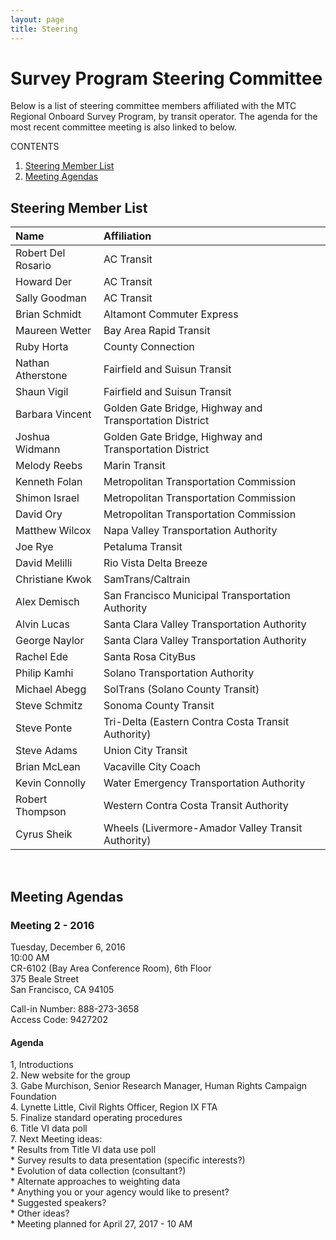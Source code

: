 ```yaml
---
layout: page
title: Steering
---
```


# Survey Program Steering Committee

Below is a list of steering committee members affiliated with the MTC Regional Onboard Survey Program, by transit operator. The agenda for the most recent committee meeting is also linked to below.

CONTENTS

1. [Steering Member List](#steering-member-list)
2. [Meeting Agendas](#meeting-agendas)

## Steering Member List

| **Name**                               | **Affiliation**                                        |
|:---------------------------------------|:-------------------------------------------------------|
| Robert Del Rosario                     | AC Transit                                             | 
| Howard Der                             | AC Transit                                             | 
| Sally Goodman                          | AC Transit                                             |
| Brian Schmidt                          | Altamont Commuter Express                              |
| Maureen Wetter                         | Bay Area Rapid Transit                                 |
| Ruby Horta                             | County Connection                                      |
| Nathan Atherstone                      | Fairfield and Suisun Transit                           |
| Shaun Vigil                            | Fairfield and Suisun Transit                           | 
| Barbara Vincent                        | Golden Gate Bridge, Highway and Transportation District|
| Joshua Widmann                         | Golden Gate Bridge, Highway and Transportation District|
| Melody Reebs                           | Marin Transit                                          |
| Kenneth Folan                          | Metropolitan Transportation Commission                 |
| Shimon Israel                          | Metropolitan Transportation Commission                 |
| David Ory                              | Metropolitan Transportation Commission                 |
| Matthew Wilcox                         | Napa Valley Transportation Authority                   |
| Joe Rye                                | Petaluma Transit                                       |
| David Melilli                          | Rio Vista Delta Breeze                                 |
| Christiane Kwok                        | SamTrans/Caltrain                                      |
| Alex Demisch                           | San Francisco Municipal Transportation Authority       |
| Alvin Lucas                            | Santa Clara Valley Transportation Authority            |
| George Naylor                          | Santa Clara Valley Transportation Authority            |
| Rachel Ede                             | Santa Rosa CityBus                                     |
| Philip Kamhi                           | Solano Transportation Authority                        |
| Michael Abegg                          | SolTrans (Solano County Transit)                       |
| Steve Schmitz                          | Sonoma County Transit                                  |
| Steve Ponte                            | Tri-Delta (Eastern Contra Costa Transit Authority)     |
| Steve Adams                            | Union City Transit                                     |
| Brian McLean                           | Vacaville City Coach                                   |
| Kevin Connolly                         | Water Emergency Transportation Authority               |
| Robert Thompson                        | Western Contra Costa Transit Authority                 |
| Cyrus Sheik                            | Wheels (Livermore-Amador Valley Transit Authority)     |

<br/>

## Meeting Agendas

### Meeting 2 - 2016

Tuesday, December 6, 2016  
10:00 AM  
CR-6102 (Bay Area Conference Room), 6th Floor  
375 Beale Street  
San Francisco, CA 94105  

Call-in Number: 888-273-3658  
Access Code: 9427202  

#### Agenda

1, Introductions  
2. New website for the group  
3. Gabe Murchison, Senior Research Manager, Human Rights Campaign Foundation  
4. Lynette Little, Civil Rights Officer, Region IX FTA   
5. Finalize standard operating procedures  
6. Title VI data poll   
7. Next Meeting ideas:  
        * Results from Title VI data use poll  
        * Survey results to data presentation (specific interests?)  
        * Evolution of data collection (consultant?)  
        * Alternate approaches to weighting data  
        * Anything you or your agency would like to present?  
        * Suggested speakers?  
        * Other ideas?  
        * Meeting planned for April 27, 2017 - 10 AM



